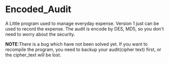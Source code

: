# Encoded_Audit

A Little program used to manage everyday expense.
Version 1 just can be used to record the expense.
The audit is encode by DES, MD5, so you don't need to worry about the security.

**NOTE**:There is a bug which have not been solved yet. If you want to recompile the program, you need to backup your audit(cipher text) first, or the cipher_text will be lost. 
